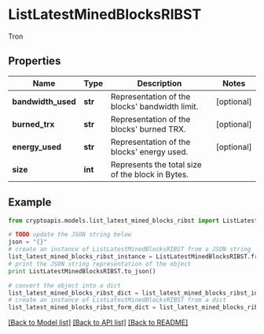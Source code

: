 # ListLatestMinedBlocksRIBST

Tron

## Properties
Name | Type | Description | Notes
------------ | ------------- | ------------- | -------------
**bandwidth_used** | **str** | Representation of the blocks&#39; bandwidth limit. | [optional] 
**burned_trx** | **str** | Representation of the blocks&#39; burned TRX. | [optional] 
**energy_used** | **str** | Representation of the blocks&#39; energy used. | [optional] 
**size** | **int** | Represents the total size of the block in Bytes. | 

## Example

```python
from cryptoapis.models.list_latest_mined_blocks_ribst import ListLatestMinedBlocksRIBST

# TODO update the JSON string below
json = "{}"
# create an instance of ListLatestMinedBlocksRIBST from a JSON string
list_latest_mined_blocks_ribst_instance = ListLatestMinedBlocksRIBST.from_json(json)
# print the JSON string representation of the object
print ListLatestMinedBlocksRIBST.to_json()

# convert the object into a dict
list_latest_mined_blocks_ribst_dict = list_latest_mined_blocks_ribst_instance.to_dict()
# create an instance of ListLatestMinedBlocksRIBST from a dict
list_latest_mined_blocks_ribst_form_dict = list_latest_mined_blocks_ribst.from_dict(list_latest_mined_blocks_ribst_dict)
```
[[Back to Model list]](../README.md#documentation-for-models) [[Back to API list]](../README.md#documentation-for-api-endpoints) [[Back to README]](../README.md)


